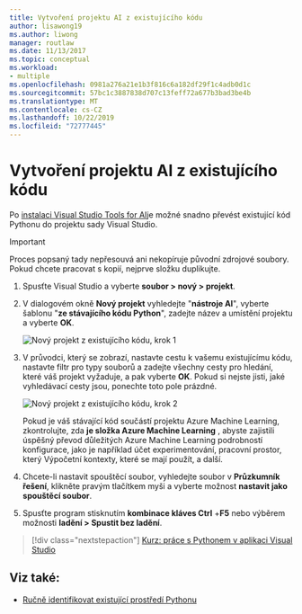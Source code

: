 ```yaml
---
title: Vytvoření projektu AI z existujícího kódu
author: lisawong19
ms.author: liwong
manager: routlaw
ms.date: 11/13/2017
ms.topic: conceptual
ms.workload:
- multiple
ms.openlocfilehash: 0981a276a21e1b3f816c6a182df29f1c4adb0d1c
ms.sourcegitcommit: 57bc1c3887838d707c13feff72a677b3bad3be4b
ms.translationtype: MT
ms.contentlocale: cs-CZ
ms.lasthandoff: 10/22/2019
ms.locfileid: "72777445"
---
```

# <a name="create-an-ai-project-from-existing-code"></a>Vytvoření projektu AI z existujícího kódu

Po [instalaci Visual Studio Tools for AI](installation.md)je možné snadno převést existující kód Pythonu do projektu sady Visual Studio.

> [!Important]
> Proces popsaný tady nepřesouvá ani nekopíruje původní zdrojové soubory. Pokud chcete pracovat s kopií, nejprve složku duplikujte.

1. Spusťte Visual Studio a vyberte **soubor > nový > projekt**.

2. V dialogovém okně **Nový projekt** vyhledejte "**nástroje AI**", vyberte šablonu "**ze stávajícího kódu Python**", zadejte název a umístění projektu a vyberte **OK**.

   ![Nový projekt z existujícího kódu, krok 1](media/create-project-existing/new-ai-project.png)

3. V průvodci, který se zobrazí, nastavte cestu k vašemu existujícímu kódu, nastavte filtr pro typy souborů a zadejte všechny cesty pro hledání, které váš projekt vyžaduje, a pak vyberte **OK**. Pokud si nejste jisti, jaké vyhledávací cesty jsou, ponechte toto pole prázdné.

   ![Nový projekt z existujícího kódu, krok 2](media/create-project-existing/azurebatch-newproject.png)

   Pokud je váš stávající kód součástí projektu Azure Machine Learning, zkontrolujte, zda **je složka Azure Machine Learning** , abyste zajistili úspěšný převod důležitých Azure Machine Learning podrobností konfigurace, jako je například účet experimentování, pracovní prostor, který Výpočetní kontexty, které se mají použít, a další.

4. Chcete-li nastavit spouštěcí soubor, vyhledejte soubor v **Průzkumník řešení**, klikněte pravým tlačítkem myši a vyberte možnost **nastavit jako spouštěcí soubor**.

5. Spusťte program stisknutím **kombinace kláves Ctrl** +**F5** nebo výběrem možnosti **ladění > Spustit bez ladění**.

> [!div class="nextstepaction"]
> [Kurz: práce s Pythonem v aplikaci Visual Studio](../python/tutorial-working-with-python-in-visual-studio-step-00-installation.md)

## <a name="see-also"></a>Viz také:

- [Ručně identifikovat existující prostředí Pythonu](../python/managing-python-environments-in-visual-studio.md#manually-identify-an-existing-environment)
